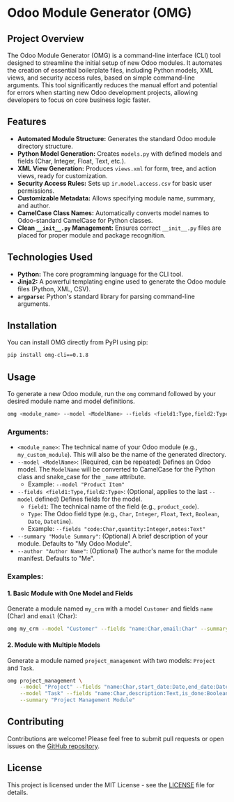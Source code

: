 # Odoo Module Generator (OMG)

## Project Overview

The Odoo Module Generator (OMG) is a command-line interface (CLI) tool designed to streamline the initial setup of new Odoo modules. It automates the creation of essential boilerplate files, including Python models, XML views, and security access rules, based on simple command-line arguments. This tool significantly reduces the manual effort and potential for errors when starting new Odoo development projects, allowing developers to focus on core business logic faster.

## Features

-   **Automated Module Structure:** Generates the standard Odoo module directory structure.
-   **Python Model Generation:** Creates `models.py` with defined models and fields (Char, Integer, Float, Text, etc.).
-   **XML View Generation:** Produces `views.xml` for form, tree, and action views, ready for customization.
-   **Security Access Rules:** Sets up `ir.model.access.csv` for basic user permissions.
-   **Customizable Metadata:** Allows specifying module name, summary, and author.
-   **CamelCase Class Names:** Automatically converts model names to Odoo-standard CamelCase for Python classes.
-   **Clean `__init__.py` Management:** Ensures correct `__init__.py` files are placed for proper module and package recognition.

## Technologies Used

-   **Python:** The core programming language for the CLI tool.
-   **Jinja2:** A powerful templating engine used to generate the Odoo module files (Python, XML, CSV).
-   **`argparse`:** Python's standard library for parsing command-line arguments.

## Installation

You can install OMG directly from PyPI using pip:

```bash
pip install omg-cli==0.1.8
```

## Usage

To generate a new Odoo module, run the `omg` command followed by your desired module name and model definitions.

```bash
omg <module_name> --model <ModelName> --fields <field1:Type,field2:Type> [--summary "Module Summary"] [--author "Author Name"]
```

### Arguments:

-   `<module_name>`: The technical name of your Odoo module (e.g., `my_custom_module`). This will also be the name of the generated directory.
-   `--model <ModelName>`: (Required, can be repeated) Defines an Odoo model. The `ModelName` will be converted to CamelCase for the Python class and snake_case for the `_name` attribute.
    -   Example: `--model "Product Item"`
-   `--fields <field1:Type,field2:Type>`: (Optional, applies to the last `--model` defined) Defines fields for the model.
    -   `field1`: The technical name of the field (e.g., `product_code`).
    -   `Type`: The Odoo field type (e.g., `Char`, `Integer`, `Float`, `Text`, `Boolean`, `Date`, `Datetime`).
    -   Example: `--fields "code:Char,quantity:Integer,notes:Text"`
-   `--summary "Module Summary"`: (Optional) A brief description of your module. Defaults to "My Odoo Module".
-   `--author "Author Name"`: (Optional) The author's name for the module manifest. Defaults to "Me".

### Examples:

#### 1. Basic Module with One Model and Fields

Generate a module named `my_crm` with a model `Customer` and fields `name` (Char) and `email` (Char):

```bash
omg my_crm --model "Customer" --fields "name:Char,email:Char" --summary "Custom CRM module" --author "John Doe"
```

#### 2. Module with Multiple Models

Generate a module named `project_management` with two models: `Project` and `Task`.

```bash
omg project_management \
    --model "Project" --fields "name:Char,start_date:Date,end_date:Date" \
    --model "Task" --fields "name:Char,description:Text,is_done:Boolean" \
    --summary "Project Management Module"
```

## Contributing

Contributions are welcome! Please feel free to submit pull requests or open issues on the [GitHub repository](https://github.com/yourusername/odoo-module-generator).

## License

This project is licensed under the MIT License - see the [LICENSE](LICENSE) file for details.